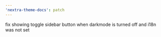 ```yaml
---
'nextra-theme-docs': patch
---
```


fix showing toggle sidebar button when darkmode is turned off and i18n was not set
